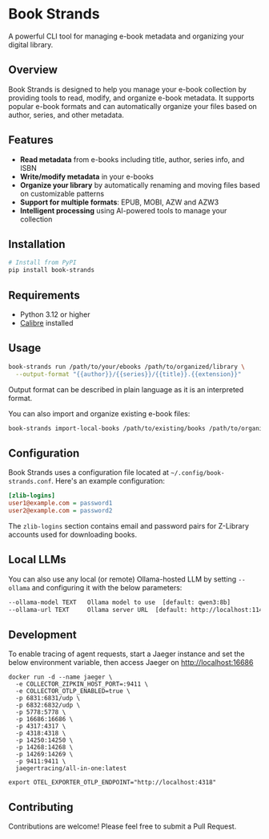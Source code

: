 # Book Strands

A powerful CLI tool for managing e-book metadata and organizing your digital library.

## Overview

Book Strands is designed to help you manage your e-book collection by providing tools to read, modify, and organize e-book metadata. It supports popular e-book formats and can automatically organize your files based on author, series, and other metadata.

## Features

- **Read metadata** from e-books including title, author, series info, and ISBN
- **Write/modify metadata** in your e-books
- **Organize your library** by automatically renaming and moving files based on customizable patterns
- **Support for multiple formats**: EPUB, MOBI, AZW and AZW3
- **Intelligent processing** using AI-powered tools to manage your collection

## Installation

```bash
# Install from PyPI
pip install book-strands
```

## Requirements

- Python 3.12 or higher
- [Calibre](https://calibre-ebook.com/) installed

## Usage

```bash
book-strands run /path/to/your/ebooks /path/to/organized/library \
  --output-format "{{author}}/{{series}}/{{title}}.{{extension}}"
```

Output format can be described in plain language as it is an interpreted format.

You can also import and organize existing e-book files:

```bash
book-strands import-local-books /path/to/existing/books /path/to/organized/library
```

## Configuration

Book Strands uses a configuration file located at `~/.config/book-strands.conf`. Here's an example configuration:

```ini
[zlib-logins]
user1@example.com = password1
user2@example.com = password2
```

The `zlib-logins` section contains email and password pairs for Z-Library accounts used for downloading books.

## Local LLMs

You can also use any local (or remote) Ollama-hosted LLM by setting `--ollama` and configuring it with the below parameters:

```bash
--ollama-model TEXT   Ollama model to use  [default: qwen3:8b]
--ollama-url TEXT     Ollama server URL  [default: http://localhost:11434]
```

## Development

To enable tracing of agent requests, start a Jaeger instance and set the below environment variable, then access Jaeger on <http://localhost:16686>

```
docker run -d --name jaeger \
  -e COLLECTOR_ZIPKIN_HOST_PORT=:9411 \
  -e COLLECTOR_OTLP_ENABLED=true \
  -p 6831:6831/udp \
  -p 6832:6832/udp \
  -p 5778:5778 \
  -p 16686:16686 \
  -p 4317:4317 \
  -p 4318:4318 \
  -p 14250:14250 \
  -p 14268:14268 \
  -p 14269:14269 \
  -p 9411:9411 \
  jaegertracing/all-in-one:latest

export OTEL_EXPORTER_OTLP_ENDPOINT="http://localhost:4318"
```

## Contributing

Contributions are welcome! Please feel free to submit a Pull Request.

